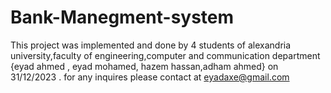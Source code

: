 # Bank-Manegment-system
This project was implemented and done by 4 students of alexandria university,faculty of engineering,computer and communication department {eyad ahmed , eyad mohamed, hazem hassan,adham ahmed} on 31/12/2023 .
for any inquires please contact at eyadaxe@gmail.com
